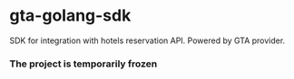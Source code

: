 # gta-golang-sdk
 SDK for integration with hotels reservation API. Powered by GTA provider.

### The project is temporarily frozen
